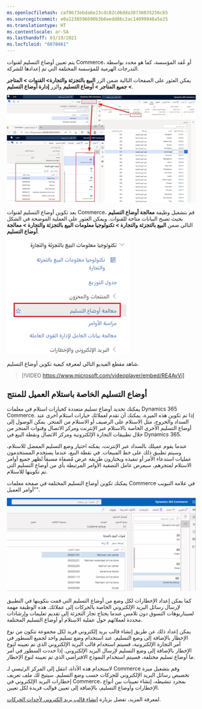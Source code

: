 ```yaml
---
ms.openlocfilehash: caf8673ebda6e23cdc82cd6dda38736035256c65
ms.sourcegitcommit: e0a1238596690b3b6eedd86c2ac14099948a5e25
ms.translationtype: HT
ms.contentlocale: ar-SA
ms.lasthandoff: 03/19/2021
ms.locfileid: "6070461"
---
```

يتم تعيين أوضاع التسليم لقنوات Commerce، أو عُقد المؤسسة، كما هو محدد بواسطة التدرجات الهرمية للمؤسسة المختلفة التي تم إعدادها للشركة. 

يمكن العثور على الصفحات التالية ضمن الزر **البيع بالتجزئة والتجارة> القنوات > المتاجر > جميع المتاجر > أوضاع التسليم** والزر **إدارة أوضاع التسليم**. 

 [ ![لقطة شاشة لصفحة أوضاع التسليم في Dynamics 365 Commerce.](../media/delivery-mode-14-ssm.jpg) ](../media/delivery-mode-14-ssm.jpg#lightbox)

بعد تكوين أوضاع التسليم لقنوات Commerce، قم بتشغيل وظيفة **معالجة أوضاع التسليم** بحيث تصبح البيانات متاحة للقنوات. ويمكن العثور على العملية الموضحة في الشكل التالي ضمن **البيع بالتجزئة والتجارة > تكنولوجيا معلومات البيع بالتجزئة والتجارة > معالجة أوضاع التسليم**.

![لقطة شاشة لمعالجة أوضاع التسليم في Dynamics 365 Commerce.](../media/process-delivery-16-ssm.jpg) 

شاهد مقطع الفيديو التالي لمعرفة كيفية تكوين أوضاع التسليم.

 > [!VIDEO https://www.microsoft.com/videoplayer/embed/RE4AvVi]

## <a name="modes-of-delivery-for-customer-pickup"></a>أوضاع التسليم الخاصة باستلام العميل للمنتج

يمكنك تحديد أوضاع تسليم متعددة كخيارات استلام في معلمات Dynamics 365 Commerce. إذا تم تكوين هذه الميزة، يمكنك أن تقدم لعملائك خيارات استلام أخرى عند السداد والخروج، مثل الاستلام على الرصيف أو الاستلام من المتجر. يمكن الوصول إلى أوضاع التسليم الأخرى الخاصة بالاستلام عبر الإنترنت ومركز الاتصال وقنوات المتجر من خلال تطبيقات التجارة الإلكترونية ومركز الاتصال ونقطة البيع في Dynamics 365.

عندما يقوم عميلك بالسداد عبر الإنترنت، يمكنه اختيار وضع التسليم المفضل للاستلام، وسيتم تطبيق ذلك على خط المبيعات. في نقطة البيع، عندما يستخدم المستخدمون عمليات استدعاء الأمر أو تنفيذه ويختارون طريقة عرض مُصفاة مسبقاً تُظهر جميع أوامر الاستلام لمتجرهم، سيعرض عامل التصفية الأوامر المرتبطة بأي من أوضاع التسليم التي تم تكوينها للاستلام. 

يمكنك تكوين أوضاع التسليم المختلفة في صفحة معلمات Commerce في علامة التبويب "أوامر العميل". 


![ لقطة شاشة لعلامة التبويب "أوامر العميل" في صفحة معلمات Commerce.](../media/mod-ssm.png)


كما يمكن إعداد الإخطارات لكل وضع من أوضاع التسليم التي قمت بتكوينها في التطبيق لإرسال رسائل البريد الإلكتروني الخاصة بالحركات إلى عملائك. هذه الوظيفة مهمة لسيناريوهات التسوق دون تلامس عندما يحتاج تجار التجزئة إلى تقديم تعليمات وإرشادات محددة لعملائهم حول عملية الاستلام أو أوضاع التسليم المختلفة. 

يمكن إعداد ذلك عن طريق إنشاء قالب بريد إلكتروني فريد لكل مجموعة تتكون من نوع الإخطار بالإضافة إلى وضع التسليم. عند استخدام وضع تسليم واحد لجميع السطور في أمر التجارة الإلكترونية، فسيتم استخدام قالب البريد الإلكتروني الذي تم تعيينه لنوع الإخطار بالإضافة إلى وضع التسليم لإرسال البريد الإلكتروني. إذا حددت السطور في أمر ما أوضاع تسليم مختلفة، فسيتم استخدام النموذج الافتراضي الذي تم تعيينه لنوع الإخطار. 

لاستخدام هذه الأداة، انتقل إلى المركز الرئيسي لـ Commerce وقم بتشغيل ميزة تخصيص رسائل البريد الإلكتروني للحركات حسب وضع التسليم. سيتيح لك ملف تعريف إخطارات البريد الإلكتروني في Commerce، بمجرد تنشيطه، إنشاء تعيينات بين أنواع الإخطارات وأوضاع التسليم، بالإضافة إلى تعيين قوالب فريدة لكل تعيين. 

لمعرفة المزيد، تفضل بزيارة [إنشاء قالب بريد إلكتروني لأحداث الحركات](https://docs.microsoft.com/dynamics365/commerce/email-templates-transactions/?azure-portal=true).
